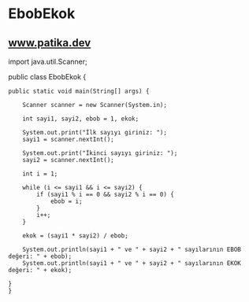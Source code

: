 # EbobEkok
www.patika.dev
--------------


import java.util.Scanner;

public class EbobEkok {
	
	public static void main(String[] args) {

	    Scanner scanner = new Scanner(System.in);

	    int sayi1, sayi2, ebob = 1, ekok;

	    System.out.print("İlk sayıyı giriniz: ");
	    sayi1 = scanner.nextInt();

	    System.out.print("İkinci sayıyı giriniz: ");
	    sayi2 = scanner.nextInt();

	    int i = 1;

	    while (i <= sayi1 && i <= sayi2) {
	        if (sayi1 % i == 0 && sayi2 % i == 0) {
	            ebob = i;
	        }
	        i++;
	    }

	    ekok = (sayi1 * sayi2) / ebob;

	    System.out.println(sayi1 + " ve " + sayi2 + " sayılarının EBOB değeri: " + ebob);
	    System.out.println(sayi1 + " ve " + sayi2 + " sayılarının EKOK değeri: " + ekok);

	}
	}

